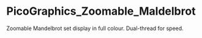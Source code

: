 # PicoGraphics_Zoomable_Maldelbrot
Zoomable Mandelbrot set display in full colour. Dual-thread for speed.

